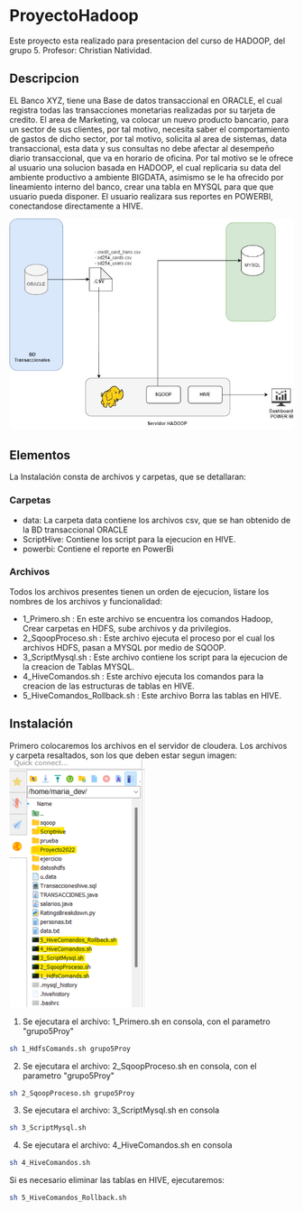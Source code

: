# ProyectoHadoop

Este proyecto esta realizado para presentacion del curso de HADOOP, del grupo 5.
Profesor: Christian Natividad.
## Descripcion
EL Banco XYZ, tiene una Base de datos transaccional en ORACLE, el cual registra todas las transacciones monetarias realizadas por su tarjeta de credito.
El area de Marketing, va colocar un nuevo producto bancario, para un sector de sus clientes, por tal motivo, necesita saber el comportamiento de gastos de dicho sector, por tal motivo, solicita al area de sistemas, data transaccional, esta data y sus consultas no debe afectar al desempeño diario transaccional, que va en horario de oficina.
Por tal motivo se le ofrece al usuario una solucion basada en HADOOP, el cual replicaria su data del ambiente productivo a ambiente BIGDATA, asimismo se le ha ofrecido por lineamiento interno del banco, crear una tabla en MYSQL para que que usuario pueda disponer.
El usuario realizara sus reportes en POWERBI, conectandose directamente a HIVE.

![Ruta de archivos en cloudera](images/Arquitectura.jpg)

## Elementos
La Instalación consta de archivos y carpetas, que se detallaran:
### Carpetas
- data: La carpeta data contiene los archivos csv, que se han obtenido de la BD transaccional ORACLE
- ScriptHive: Contiene los script para la ejecucion en HIVE.
- powerbi: Contiene el reporte en PowerBi

### Archivos
Todos los archivos presentes tienen un orden de ejecucion, listare los nombres de los archivos y funcionalidad:

- 1_Primero.sh : En este archivo se encuentra los comandos Hadoop, Crear carpetas en HDFS, sube archivos y da privilegios.
- 2_SqoopProceso.sh : Este archivo ejecuta el proceso por el cual los archivos HDFS, pasan a MYSQL por medio de SQOOP.
- 3_ScriptMysql.sh : Este archivo contiene los script para la ejecucion de la creacion de Tablas MYSQL.
- 4_HiveComandos.sh : Este archivo ejecuta los comandos para la creacion de las estructuras de tablas en HIVE.
- 5_HiveComandos_Rollback.sh : Este archivo Borra las tablas en HIVE.

## Instalación

Primero colocaremos los archivos en el servidor de cloudera.
Los archivos y carpeta resaltados, son los que deben estar segun imagen:
![Ruta de archivos en cloudera](images/p2.png)
1. Se ejecutara el archivo: 1_Primero.sh en consola, con el parametro "grupo5Proy"
```bash
sh 1_HdfsComands.sh grupo5Proy
```
2. Se ejecutara el archivo: 2_SqoopProceso.sh en consola, con el parametro "grupo5Proy"
```bash
sh 2_SqoopProceso.sh grupo5Proy
```
3. Se ejecutara el archivo: 3_ScriptMysql.sh en consola
```bash
sh 3_ScriptMysql.sh
```
4. Se ejecutara el archivo: 4_HiveComandos.sh en consola
```bash
sh 4_HiveComandos.sh
```
Si es necesario eliminar las tablas en HIVE, ejecutaremos:
```bash
sh 5_HiveComandos_Rollback.sh
```
